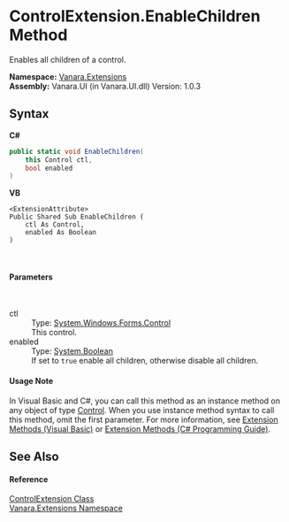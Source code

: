 # ControlExtension.EnableChildren Method 
 

Enables all children of a control.

**Namespace:**&nbsp;<a href="9abe54ff-18ce-e333-beed-30e855655381">Vanara.Extensions</a><br />**Assembly:**&nbsp;Vanara.UI (in Vanara.UI.dll) Version: 1.0.3

## Syntax

**C#**<br />
``` C#
public static void EnableChildren(
	this Control ctl,
	bool enabled
)
```

**VB**<br />
``` VB
<ExtensionAttribute>
Public Shared Sub EnableChildren ( 
	ctl As Control,
	enabled As Boolean
)
```

<br />

#### Parameters
&nbsp;<dl><dt>ctl</dt><dd>Type: <a href="http://msdn2.microsoft.com/en-us/library/36cd312w" target="_blank">System.Windows.Forms.Control</a><br />This control.</dd><dt>enabled</dt><dd>Type: <a href="http://msdn2.microsoft.com/en-us/library/a28wyd50" target="_blank">System.Boolean</a><br />If set to `true` enable all children, otherwise disable all children.</dd></dl>

#### Usage Note
In Visual Basic and C#, you can call this method as an instance method on any object of type <a href="http://msdn2.microsoft.com/en-us/library/36cd312w" target="_blank">Control</a>. When you use instance method syntax to call this method, omit the first parameter. For more information, see <a href="http://msdn.microsoft.com/en-us/library/bb384936.aspx">Extension Methods (Visual Basic)</a> or <a href="http://msdn.microsoft.com/en-us/library/bb383977.aspx">Extension Methods (C# Programming Guide)</a>.

## See Also


#### Reference
<a href="ccd6a3d6-cafd-3c05-1f87-8ef6e3a4b593">ControlExtension Class</a><br /><a href="9abe54ff-18ce-e333-beed-30e855655381">Vanara.Extensions Namespace</a><br />